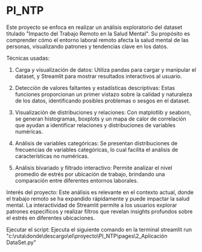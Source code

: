# PI_NTP


Este proyecto se enfoca en realizar un análisis exploratorio del dataset titulado "Impacto del Trabajo Remoto en la Salud Mental". Su propósito es comprender cómo el entorno laboral remoto afecta la salud mental de las personas, visualizando patrones y tendencias clave en los datos.

Técnicas usadas:

1. Carga y visualización de datos: Utiliza pandas para cargar y manipular el dataset, y Streamlit para mostrar resultados interactivos al usuario.

2. Detección de valores faltantes y estadísticas descriptivas: Estas funciones proporcionan un primer vistazo sobre la calidad y naturaleza de los datos, identificando posibles problemas o sesgos en el dataset.

3. Visualización de distribuciones y relaciones: Con matplotlib y seaborn, se generan histogramas, boxplots y un mapa de calor de correlación que ayudan a identificar relaciones y distribuciones de variables numéricas.

4. Análisis de variables categóricas: Se presentan distribuciones de frecuencias de variables categóricas, lo cual facilita el análisis de características no numéricas.

5. Análisis bivariado y filtrado interactivo: Permite analizar el nivel promedio de estrés por ubicación de trabajo, brindando una comparación entre diferentes entornos laborales.

Interés del proyecto: Este análisis es relevante en el contexto actual, donde el trabajo remoto se ha expandido rápidamente y puede impactar la salud mental. La interactividad de Streamlit permite a los usuarios explorar patrones específicos y realizar filtros que revelan insights profundos sobre el estrés en diferentes ubicaciones.

Ejecutar el script:
Ejecuta el siguiente comando en la terminal
streamlit run "c:\ruta\donde\descargo\el\proyecto\PI_NTP\pages\2_Aplicación DataSet.py"
